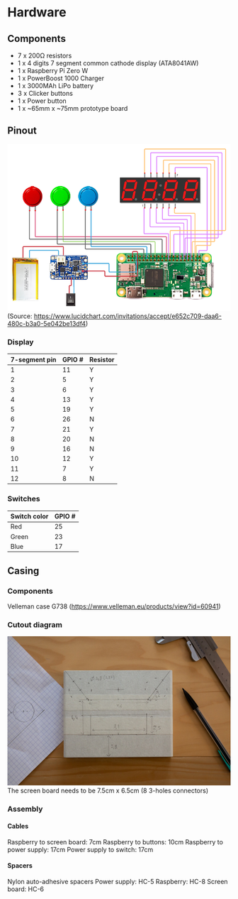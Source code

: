 
# Hardware
## Components
* 7 x 200Ω resistors
* 1 x 4 digits 7 segment common cathode display (ATA8041AW)
* 1 x Raspberry Pi Zero W
* 1 x PowerBoost 1000 Charger
* 1 x 3000MAh LiPo battery
* 3 x Clicker buttons
* 1 x Power button
* 1 x ~65mm x ~75mm prototype board

## Pinout
![Wiring](wiring.png)
(Source: https://www.lucidchart.com/invitations/accept/e652c709-daa6-480c-b3a0-5e042be13df4)

### Display
| 7-segment pin | GPIO #| Resistor |
|------|-----------|-------|
|1|11|Y
|2|5|Y
|3|6|Y
|4|13|Y
|5|19|Y
|6|26|N
|7|21|Y
|8|20|N
|9|16|N
|10|12|Y
|11|7|Y
|12|8|N
### Switches
| Switch color | GPIO #|
|------|-----------|
|Red|25|
|Green|23|
|Blue|17|

## Casing
### Components
Velleman case G738 (https://www.velleman.eu/products/view?id=60941)

### Cutout diagram
![CutoutSchema](casing_cutout.jpg)
The screen board needs to be 7.5cm x 6.5cm (8 3-holes connectors)

### Assembly
#### Cables
Raspberry to screen board: 7cm
Raspberry to buttons: 10cm
Raspberry to power supply: 17cm
Power supply to switch: 17cm

#### Spacers
Nylon auto-adhesive spacers 
Power supply: HC-5
Raspberry: HC-8
Screen board: HC-6